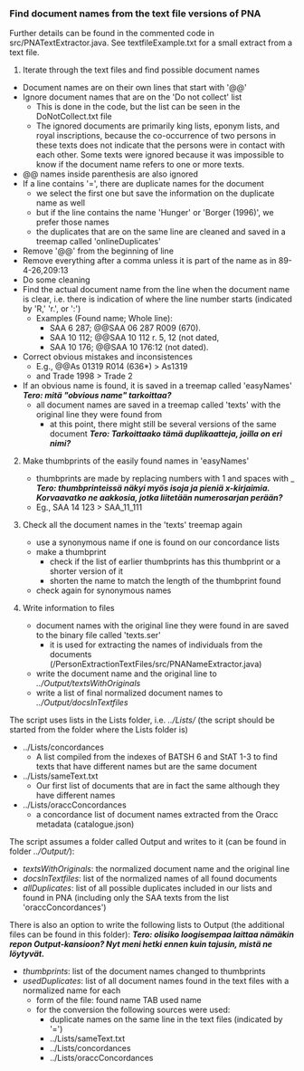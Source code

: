 ### Find document names from the text file versions of PNA

Further details can be found in the commented code in src/PNATextExtractor.java. See textfileExample.txt for a small extract from a text file.

1. Iterate through the text files and find possible document names
* Document names are on their own lines that start with '@@'
* Ignore document names that are on the 'Do not collect' list
	* This is done in the code, but the list can be seen in the DoNotCollect.txt file
	* The ignored documents are primarily king lists, eponym lists, and royal inscriptions, because the co-occurrence of two persons in these texts does not indicate that the persons were in contact with each other. Some texts were ignored because it was impossible to know if the document name refers to one or more texts.
* @@ names inside parenthesis are also ignored
* If a line contains '=', there are duplicate names for the document
	* we select the first one but save the information on the duplicate name as well
	* but if the line contains the name 'Hunger' or 'Borger (1996)', we prefer those names
	* the duplicates that are on the same line are cleaned and saved in a treemap called 'onlineDuplicates'
* Remove '@@' from the beginning of line
* Remove everything after a comma unless it is part of the name as in 89-4-26,209:13
* Do some cleaning
* Find the actual document name from the line when the document name is clear, i.e. there is indication of where the line number starts (indicated by 'R,' 'r.', or ':')
	* Examples (Found name; Whole line):
	  * SAA 6 287; @@SAA 06 287 R009 (670).
	  * SAA 10 112; @@SAA 10 112 r. 5, 12 (not dated,
	  * SAA 10 176; @@SAA 10 176:12 (not dated).
* Correct obvious mistakes and inconsistences
	* E.g., @@As 01319 R014 (636*) > As1319
	* and Trade 1998 > Trade 2
* If an obvious name is found, it is saved in a treemap called 'easyNames' ***Tero: mitä "obvious name" tarkoittaa?***
	* all document names are saved in a treemap called 'texts' with the original line they were found from
		* at this point, there might still be several versions of the same document ***Tero: Tarkoittaako tämä duplikaatteja, joilla on eri nimi?***

2. Make thumbprints of the easily found names in 'easyNames'
	* thumbprints are made by replacing numbers with 1 and spaces with _ ***Tero: thumbprinteissä näkyi myös isoja ja pieniä x-kirjaimia. Korvaavatko ne aakkosia, jotka liitetään numerosarjan perään?***
	* Eg., SAA 14 123 > SAA_11_111

3. Check all the document names in the 'texts' treemap again
	* use a synonymous name if one is found on our concordance lists
	* make a thumbprint
		* check if the list of earlier thumbprints has this thumbprint or a shorter version of it
		* shorten the name to match the length of the thumbprint found
	* check again for synonymous names

4. Write information to files
	* document names with the original line they were found in are saved to the binary file called 'texts.ser'
		* it is used for extracting the names of individuals from the documents (/PersonExtractionTextFiles/src/PNANameExtractor.java)
	* write the document name and the original line to _../Output/textsWithOriginals_
	* write a list of final normalized document names to _../Output/docsInTextfiles_

The script uses lists in the Lists folder, i.e. _../Lists/_ (the script should be started from the folder where the Lists folder is)
  * ../Lists/concordances
    * A list compiled from the indexes of BATSH 6 and StAT 1-3 to find texts that have different names but are the same document
  * ../Lists/sameText.txt
    * Our first list of documents that are in fact the same although they have different names
  * ../Lists/oraccConcordances
  	* a concordance list of document names extracted from the Oracc metadata (catalogue.json) 

The script assumes a folder called Output and writes to it (can be found in folder _../Output/_):
* _textsWithOriginals_: the normalized document name and the original line
* _docsInTextfiles_: list of the normalized names of all found documents
* _allDuplicates_: list of all possible duplicates included in our lists and found in PNA (including only the SAA texts from the list 'oraccConcordances')

There is also an option to write the following lists to Output (the additional files can be found in this folder): ***Tero: olisiko loogisempaa laittaa nämäkin repon Output-kansioon? Nyt meni hetki ennen kuin tajusin, mistä ne löytyvät.***
* _thumbprints_: list of the document names changed to thumbprints
* _usedDuplicates_: list of all document names found in the text files with a normalized name for each
	* form of the file: found name TAB used name
	* for the conversion the following sources were used:
  		* duplicate names on the same line in the text files (indicated by '=')
  		* ../Lists/sameText.txt
  		* ../Lists/concordances
  		* ../Lists/oraccConcordances


